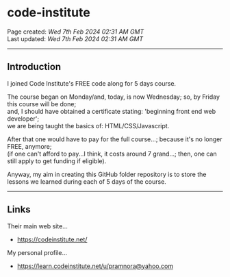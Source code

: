 # code-institute

Page created: *Wed 7th Feb 2024 02:31 AM GMT*  
Last updated: *Wed 7th Feb 2024 02:31 AM GMT*  

-----

## Introduction

I joined Code Institute's FREE code along for 5 days course.

The course began on Monday/and, today, is now Wednesday; so, by Friday this course will be done;   
and, I should have obtained a certificate stating: 'beginning front end web developer';  
we are being taught the basics of: HTML/CSS/Javascript.  

After that one would have to pay for the full course...; because it's no longer FREE, anymore;  
(if one can't afford to pay...I think, it costs around 7 grand...; then, one can still apply to get funding if eligible).  

Anyway, my aim in creating this GitHub folder repository is to store the lessons we learned during each of 5 days of the course.  

-----

## Links

Their main web site...
- https://codeinstitute.net/

My personal profile...
- https://learn.codeinstitute.net/u/pramnora@yahoo.com




